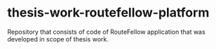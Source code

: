 # thesis-work-routefellow-platform
Repository that consists of code of RouteFellow application that was developed in scope of thesis work.
